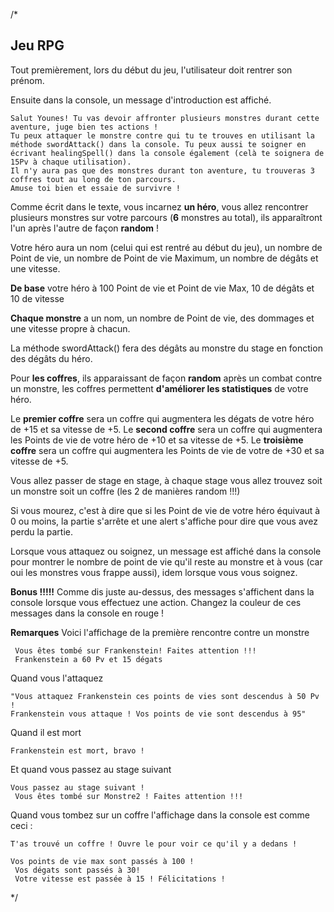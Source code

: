 /*
## Jeu RPG
Tout premièrement, lors du début du jeu, l'utilisateur doit rentrer son prénom.

Ensuite dans la console, un message d'introduction est affiché.

```
Salut Younes! Tu vas devoir affronter plusieurs monstres durant cette aventure, juge bien tes actions ! 
Tu peux attaquer le monstre contre qui tu te trouves en utilisant la méthode swordAttack() dans la console. Tu peux aussi te soigner en écrivant healingSpell() dans la console également (celà te soignera de 15Pv à chaque utilisation). 
Il n'y aura pas que des monstres durant ton aventure, tu trouveras 3 coffres tout au long de ton parcours.
Amuse toi bien et essaie de survivre !
```

Comme écrit dans le texte, vous incarnez **un héro**, vous allez rencontrer plusieurs monstres sur votre parcours (**6** monstres au total), ils apparaîtront l'un après l'autre de façon **random** ! 

Votre héro aura un nom (celui qui est rentré au début du jeu), un nombre de Point de vie, un nombre de Point de vie Maximum, un nombre de dégâts et une vitesse.

**De base** votre héro à 100 Point de vie et Point de vie Max, 10 de dégâts et 10 de vitesse

**Chaque monstre** a un nom, un nombre de Point de vie, des dommages et une vitesse propre à chacun. 

La méthode swordAttack() fera des dégâts au monstre du stage en fonction des dégâts du héro.

Pour **les coffres**, ils apparaissant de façon **random** après un combat contre un monstre, les coffres permettent **d'améliorer les statistiques** de votre héro.

Le **premier coffre** sera un coffre qui augmentera les dégats de votre héro de +15 et sa vitesse de +5.
Le **second coffre** sera un coffre qui augmentera les Points de vie de votre héro de +10 et sa vitesse de +5.
Le **troisième coffre** sera un coffre qui augmentera les Points de vie de votre de +30 et sa vitesse de +5.

Vous allez passer de stage en stage, à chaque stage vous allez trouvez soit un monstre soit un coffre (les 2 de manières random !!!)

Si vous mourez, c'est à dire que si les Point de vie de votre héro équivaut à 0 ou moins, la partie s'arrête et une alert s'affiche pour dire que vous avez perdu la partie.

Lorsque vous attaquez ou soignez, un message est affiché dans la console pour montrer le nombre de point de vie qu'il reste au monstre et à vous (car oui les monstres vous frappe aussi), idem lorsque vous vous soignez.

**Bonus !!!!!**
Comme dis juste au-dessus, des messages s'affichent dans la console lorsque vous effectuez une action. Changez la couleur de ces messages dans la console en rouge !

**Remarques**
Voici l'affichage de la première rencontre contre un monstre

```
 Vous êtes tombé sur Frankenstein! Faites attention !!!
 Frankenstein a 60 Pv et 15 dégats
```

Quand vous l'attaquez
```
"Vous attaquez Frankenstein ces points de vies sont descendus à 50 Pv ! 
Frankenstein vous attaque ! Vos points de vie sont descendus à 95"
```
Quand il est mort
```
Frankenstein est mort, bravo ! 
```

Et quand vous passez au stage suivant 
```
Vous passez au stage suivant ! 
 Vous êtes tombé sur Monstre2 ! Faites attention !!!
```
Quand vous tombez sur un coffre l'affichage dans la console est comme ceci :
```
T'as trouvé un coffre ! Ouvre le pour voir ce qu'il y a dedans !
```
```
Vos points de vie max sont passés à 100 !
 Vos dégats sont passés à 30! 
 Votre vitesse est passée à 15 ! Félicitations !
```
*/